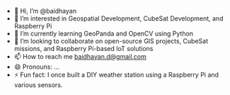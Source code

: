 - 👋 Hi, I’m @baidhayan
- 👀 I’m interested in Geospatial Development, CubeSat Development, and Raspberry Pi
- 🌱 I’m currently learning GeoPanda and OpenCV using Python
- 💞️ I’m looking to collaborate on open-source GIS projects, CubeSat missions, and Raspberry Pi-based IoT solutions
- 📫 How to reach me baidhayan.d@gmail.com
- 😄 Pronouns: ...
- ⚡ Fun fact: I once built a DIY weather station using a Raspberry Pi and various sensors.

<!---
baidhayan/baidhayan is a ✨ special ✨ repository because its `README.md` (this file) appears on your GitHub profile.
You can click the Preview link to take a look at your changes.
--->
